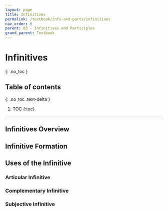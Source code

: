 ```yaml
---
layout: page
title: Infinitives
permalink: /textbook/infs-and-parts/infinitives
nav_order: 0
parent: 03 - Infinitives and Participles
grand_parent: Textbook
---
```


# Infinitives
{: .no_toc }

## Table of contents
{: .no_toc .text-delta }

1. TOC
{:toc}

***

## Infinitives Overview

## Infinitive Formation

## Uses of the Infinitive

### Articular Infinitive

### Complementary Infinitive

### Subjective Infinitive
